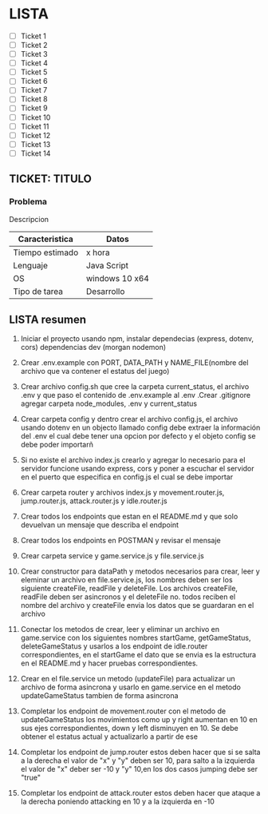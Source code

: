 # LISTA

- [ ] Ticket 1
- [ ] Ticket 2
- [ ] Ticket 3
- [ ] Ticket 4
- [ ] Ticket 5
- [ ] Ticket 6
- [ ] Ticket 7
- [ ] Ticket 8
- [ ] Ticket 9
- [ ] Ticket 10
- [ ] Ticket 11
- [ ] Ticket 12
- [ ] Ticket 13
- [ ] Ticket 14

## TICKET: TITULO

### Problema

Descripcion

| Caracteristica  | Datos          |
| --------------- | -------------- |
| Tiempo estimado | x hora         |
| Lenguaje        | Java Script    |
| OS              | windows 10 x64 |
| Tipo de tarea   | Desarrollo     |

## LISTA resumen

1. Iniciar el proyecto usando npm, instalar dependecias (express, dotenv, cors) dependencias dev (morgan nodemon)

2. Crear .env.example con PORT, DATA_PATH y NAME_FILE(nombre del archivo que va contener el estatus del juego)

3. Crear archivo config.sh que cree la carpeta current_status, el archivo .env y que paso el contenido de .env.example al .env  .Crear .gitignore agregar carpeta node_modules, .env y current_status

4. Crear carpeta config y dentro crear el archivo config.js, el archivo usando dotenv en un objecto llamado config debe extraer la información del .env el cual debe tener una opcion por defecto y el objeto config se debe poder importarñ

5. Si no existe el archivo index.js crearlo y agregar lo necesario para el servidor funcione usando express, cors y poner a escuchar el servidor en el puerto que especifica en config.js el cual se debe importar

6. Crear carpeta router y archivos index.js y movement.router.js, jump.router.js, attack.router.js y idle.router.js

7. Crear todos los endpoints que estan en el README.md y que solo devuelvan un mensaje que describa el endpoint

8. Crear todos los endpoints en POSTMAN y revisar el mensaje

9. Crear carpeta service y game.service.js y file.service.js

10. Crear constructor para dataPath y metodos necesarios para crear, leer y eleminar un archivo en file.service.js, los nombres deben ser los siguiente createFile, readFile y deleteFile. Los archivos createFile, readFile deben ser asincronos y el deleteFile no. todos reciben el nombre del archivo y createFile envia los datos que se guardaran en el archivo

11. Conectar los metodos de crear, leer y eliminar un archivo en game.service con los siguientes nombres startGame, getGameStatus, deleteGameStatus y usarlos a los endpoint de idle.router correspondientes, en el startGame el dato que se envia es la estructura en el README.md y hacer pruebas correspondientes.

12. Crear en el file.service un metodo (updateFile) para actualizar un archivo de forma asincrona y usarlo en game.service en el metodo updateGameStatus tambien de forma asincrona

13. Completar los endpoint de movement.router con el metodo de updateGameStatus los movimientos como up y right aumentan en 10 en sus ejes correspondientes, down y left disminuyen en 10. Se debe obtener el estatus actual y actualizarlo a partir de ese

14. Completar los endpoint de jump.router estos deben hacer que si se salta a la derecha el valor de "x" y "y" deben ser 10, para salto a la izquierda el valor de "x" deber ser -10 y "y" 10,en los dos casos jumping debe ser "true"

15. Completar los endpoint de attack.router estos deben hacer que ataque a la derecha poniendo attacking en 10 y a la izquierda en -10
